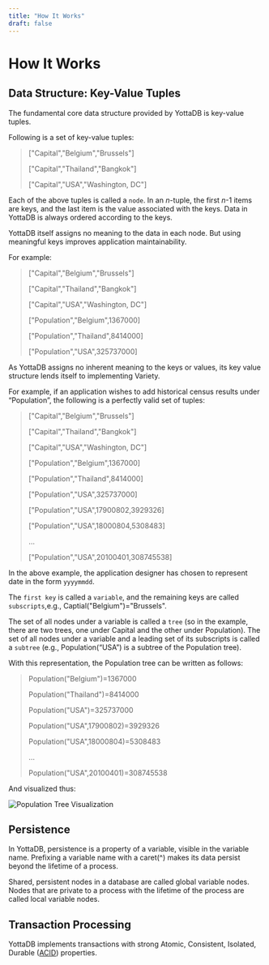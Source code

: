 ```yaml
---
title: "How It Works"
draft: false
---
```


# How It Works

## Data Structure: Key-Value Tuples

The fundamental core data structure provided by YottaDB is key-value tuples.

Following is a set of key-value tuples:

> ["Capital","Belgium","Brussels"]
>
> ["Capital","Thailand","Bangkok"]
>
> ["Capital","USA","Washington, DC"]

Each of the above tuples is called a `node`.
In an *n*-tuple, the first *n*-1 items are keys, and the last item is the value associated with the keys.
Data in YottaDB is always ordered according to the keys.

YottaDB itself assigns no meaning to the data in each node. But using meaningful keys improves application maintainability.

For example:

> ["Capital","Belgium","Brussels"]
>
> ["Capital","Thailand","Bangkok"]
>
> ["Capital","USA","Washington, DC"]
>
> ["Population","Belgium",1367000]
>
> ["Population","Thailand",8414000]
>
> ["Population","USA",325737000]

As YottaDB assigns no inherent meaning to the keys or values, its key value structure lends itself to implementing Variety.

For example, if an application wishes to add historical census results under “Population”, the following is a perfectly valid set of tuples:

> ["Capital","Belgium","Brussels"]
>
> ["Capital","Thailand","Bangkok"]
>
> ["Capital","USA","Washington, DC"]
>
> ["Population","Belgium",1367000]
>
> ["Population","Thailand",8414000]
>
> ["Population","USA",325737000]
>
> ["Population","USA",17900802,3929326]
>
> ["Population","USA",18000804,5308483]
>
> …
>
> ["Population","USA",20100401,308745538]

In the above example, the application designer has chosen to represent date in the form `yyyymmdd`.

The `first key` is called a `variable`, and the remaining keys are called `subscripts`,e.g., Captial("Belgium")="Brussels".

The set of all nodes under a variable is called a `tree` (so in the example, there are two trees, one under Capital and the other under Population).
The set of all nodes under a variable and a leading set of its subscripts is called a `subtree` (e.g., Population(“USA”) is a subtree of the Population tree).

With this representation, the Population tree can be written as follows:

> Population("Belgium")=1367000
>
> Population("Thailand")=8414000
>
> Population("USA")=325737000
>
> Population("USA",17900802)=3929326
>
> Population("USA",18000804)=5308483
>
> …
>
> Population("USA",20100401)=308745538

And visualized thus:

![Population Tree Visualization](/stands/yottadb/population-tree-viz.png)

## Persistence

In YottaDB, persistence is a property of a variable, visible in the variable name. Prefixing a variable name with a caret(^) makes its data persist beyond the lifetime of a process.

Shared, persistent nodes in a database are called global variable nodes. Nodes that are private to a process with the lifetime of the process are called local variable nodes.

## Transaction Processing

YottaDB implements transactions with strong Atomic, Consistent, Isolated, Durable ([ACID](https://en.wikipedia.org/wiki/ACID)) properties.